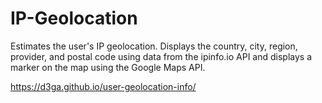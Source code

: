 # IP-Geolocation

Estimates the user's IP geolocation. Displays the country, city, region, provider, and postal code using data from the ipinfo.io API and displays a marker on the map using the Google Maps API.

https://d3ga.github.io/user-geolocation-info/
